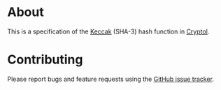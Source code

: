 # About

This is a specification of the [Keccak](http://keccak.noekeon.org/) (SHA-3) hash function in [Cryptol](http://corp.galois.com/cryptol/).

# Contributing

Please report bugs and feature requests using the [GitHub issue tracker](https://github.com/davidlazar/keccak-cryptol/issues).
